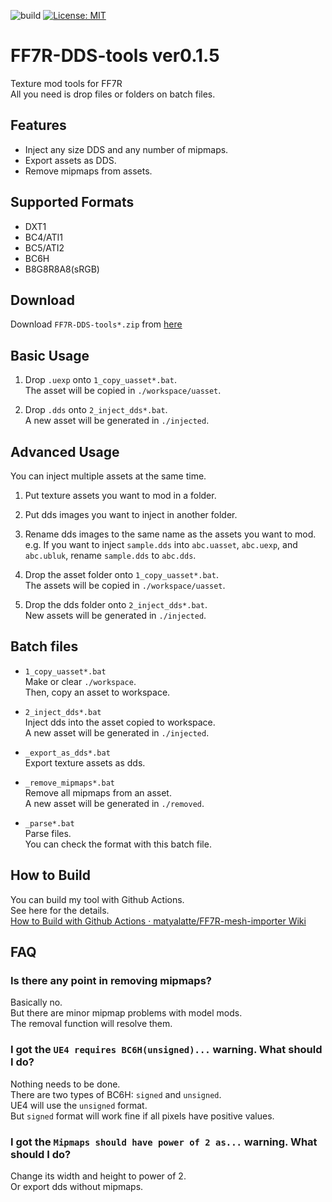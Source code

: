 ![build](https://github.com/matyalatte/FF7R-DDS-tools/actions/workflows/build.yml/badge.svg)
[![License: MIT](https://img.shields.io/badge/License-MIT-yellow.svg)](https://opensource.org/licenses/MIT)

# FF7R-DDS-tools ver0.1.5
Texture mod tools for FF7R<br>
All you need is drop files or folders on batch files.<br>

## Features

- Inject any size DDS and any number of mipmaps.
- Export assets as DDS.
- Remove mipmaps from assets.

## Supported Formats

- DXT1
- BC4/ATI1
- BC5/ATI2
- BC6H
- B8G8R8A8(sRGB)

## Download
Download `FF7R-DDS-tools*.zip` from [here](https://github.com/matyalatte/FF7R-DDS-tools/releases)

## Basic Usage
1. Drop `.uexp` onto `1_copy_uasset*.bat`.<br>
   The asset will be copied in `./workspace/uasset`.<br>

2. Drop `.dds` onto `2_inject_dds*.bat`.<br>
   A new asset will be generated in `./injected`.<br>

## Advanced Usage
You can inject multiple assets at the same time.

1. Put texture assets you want to mod in a folder.

2. Put dds images you want to inject in another folder.

3. Rename dds images to the same name as the assets you want to mod.<br>
   e.g. If you want to inject `sample.dds` into `abc.uasset`, `abc.uexp`, and `abc.ubluk`, rename `sample.dds` to `abc.dds`.

4. Drop the asset folder onto `1_copy_uasset*.bat`.<br>
   The assets will be copied in `./workspace/uasset`.<br>

5. Drop the dds folder onto `2_inject_dds*.bat`.<br>
   New assets will be generated in `./injected`.<br>

## Batch files
- `1_copy_uasset*.bat`<br>
    Make or clear `./workspace`.<br>
    Then, copy an asset to workspace.

- `2_inject_dds*.bat`<br>
    Inject dds into the asset copied to workspace.<br>
    A new asset will be generated in `./injected`.

- `_export_as_dds*.bat`<br>
    Export texture assets as dds.<br>

- `_remove_mipmaps*.bat`<br>
    Remove all mipmaps from an asset.<br>
    A new asset will be generated in `./removed`.

- `_parse*.bat`<br>
    Parse files.<br>
    You can check the format with this batch file.

## How to Build
You can build my tool with Github Actions.<br>
See here for the details.<br>
[How to Build with Github Actions · matyalatte/FF7R-mesh-importer Wiki](https://github.com/matyalatte/FF7R-mesh-importer/wiki/How-to-Build-with-Github-Actions)

## FAQ

### Is there any point in removing mipmaps?
Basically no.<br>
But there are minor mipmap problems with model mods.<br>
The removal function will resolve them.

### I got the `UE4 requires BC6H(unsigned)...` warning. What should I do?
Nothing needs to be done.<br>
There are two types of BC6H: `signed` and `unsigned`.<br>
UE4 will use the `unsigned` format.<br>
But `signed` format will work fine if all pixels have positive values.

### I got the `Mipmaps should have power of 2 as...` warning. What should I do?
Change its width and height to power of 2.<br>
Or export dds without mipmaps.
